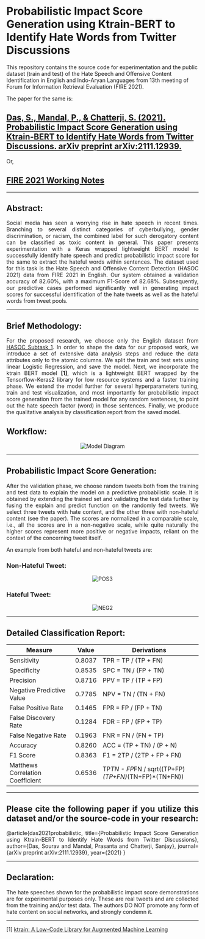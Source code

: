 # Probabilistic Impact Score Generation using Ktrain-BERT to Identify Hate Words from Twitter Discussions


This repository contains the source code for experimentation and the public dataset (train and test) of the Hate Speech and Offensive Content Identification in English and Indo-Aryan Languages from 13th meeting of Forum for Information Retrieval Evaluation (FIRE 2021).

The paper for the same is:

## [**Das, S., Mandal, P., & Chatterji, S. (2021). Probabilistic Impact Score Generation using Ktrain-BERT to Identify Hate Words from Twitter Discussions. arXiv preprint arXiv:2111.12939.**](https://arxiv.org/ftp/arxiv/papers/2111/2111.12939.pdf)

Or,

## [FIRE 2021 Working Notes](https://ceur-ws.org/Vol-3159/)

***


## Abstract: 
<div align="justify">
Social media has seen a worrying rise in hate speech in recent times. Branching to several distinct categories of cyberbullying, gender discrimination, or racism, the combined label for such derogatory content can be classified as toxic content in general. This paper presents experimentation with a Keras wrapped lightweight BERT model to successfully identify hate speech and predict probabilistic impact score for the same to extract the hateful words within sentences. The dataset used for this task is the Hate Speech and Offensive Content Detection (HASOC 2021) data from FIRE 2021 in English. Our system obtained a validation accuracy of 82.60%, with a maximum F1-Score of 82.68%. Subsequently, our predictive cases performed significantly well in generating impact scores for successful identification of the hate tweets as well as the hateful words from tweet pools.



***

## Brief Methodology: 

For the proposed research, we choose only the English dataset from [HASOC Subtask 1](https://hasocfire.github.io/hasoc/2022/dataset.html). In order to shape the data for our proposed work, we introduce a set of extensive data analysis steps and reduce the data attributes only to the atomic columns. We split the train and test sets using linear Logistic Regression, and save the model. Next, we incorporate the ktrain BERT model **[1]**, which is a lightweight BERT wrapped by the Tensorflow-Keras2 library for low resource systems and a faster training phase. We extend the model further for several hyperparameters tuning, train and test visualization, and most importantly for probabilistic impact score generation from the trained model for any random sentences, to point out the hate speech factor (word) in those sentences. Finally, we produce the qualitative analysis by classification report from the saved model. 

## Workflow:

<div align="center">

  ![Model Diagram](https://user-images.githubusercontent.com/63003115/202840186-d833e803-8d20-4b88-a19a-c9a86091d0ec.png)

</div>


***

## Probabilistic Impact Score Generation:

After the validation phase, we choose random tweets both from the training and test data to explain the model on a predictive probabilistic scale. It is obtained by extending the trained set and validating the test data further by fusing the explain and predict function on the randomly fed tweets. We select three tweets with hate content, and the other three with non-hateful content (see the paper). The scores are normalized in a comparable scale, i.e., all the scores are in a non-negative scale, while quite naturally the higher scores represent more positive or negative impacts, reliant on the context of the concerning tweet itself.

An example from both hateful and non-hateful tweets are:

### Non-Hateful Tweet:

<div align="center">

 ![POS3](https://user-images.githubusercontent.com/63003115/202840493-d531aac1-0601-4165-be34-52cd5086b0b3.png)
</div>


### Hateful Tweet:

<div align="center">

 ![NEG2](https://user-images.githubusercontent.com/63003115/202840524-a6c314c0-4e81-47ee-ab02-6bdd08bb478d.png)

</div>

***

## Detailed Classification Report:

| Measure  | Value | Derivations |
| ------------- | ------------- | ------------ |
| Sensitivity |	0.8037 |	TPR = TP / (TP + FN) |
| Specificity |	0.8535 |	SPC = TN / (FP + TN) |
| Precision   | 0.8716 |	PPV = TP / (TP + FP) |
| Negative Predictive Value |	0.7785 |	NPV = TN / (TN + FN) |
| False Positive Rate |	0.1465 | FPR = FP / (FP + TN) |
| False Discovery Rate | 0.1284 | FDR = FP / (FP + TP) |
| False Negative Rate | 0.1963 |	FNR = FN / (FN + TP) |
| Accuracy |	0.8260 |	ACC = (TP + TN) / (P + N) |
| F1 Score |	0.8363 |	F1 = 2TP / (2TP + FP + FN) |
|Matthews Correlation Coefficient |	0.6536 |	TP*TN - FP*FN / sqrt((TP+FP)*(TP+FN)*(TN+FP)*(TN+FN)) |


***

## Please cite the following paper if you utilize this dataset and/or the source-code in your research:

@article{das2021probabilistic,
  title={Probabilistic Impact Score Generation using Ktrain-BERT to Identify Hate Words from Twitter Discussions},
  author={Das, Sourav and Mandal, Prasanta and Chatterji, Sanjay},
  journal={arXiv preprint arXiv:2111.12939},
  year={2021}
}


***

## Declaration:

The hate speeches shown for the probabilistic impact score demonstrations are for experimental purposes only. These are real tweets and are collected from the training and/or test data. The authors DO NOT promote any form of hate content on social networks, and strongly condemn it.

***

[1] [ktrain: A Low-Code Library for Augmented Machine Learning](https://arxiv.org/abs/2004.10703)

